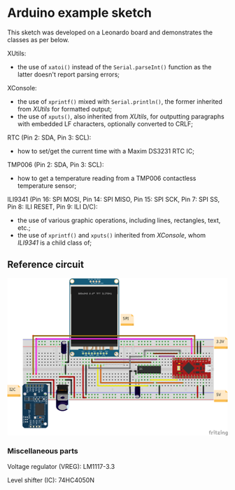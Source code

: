 # Arduino example sketch

This sketch was developed on a Leonardo board and demonstrates the classes as per below.

XUtils:
- the use of `xatoi()` instead of the `Serial.parseInt()` function as the latter doesn't report parsing errors;
  
XConsole:
- the use of `xprintf()` mixed with `Serial.println()`, the former inherited from *XUtils* for formatted output;
- the use of `xputs()`, also inherited from *XUtils*, for outputting paragraphs with embedded LF characters, optionally converted to CRLF;

RTC (Pin 2: SDA, Pin 3: SCL):
- how to set/get the current time with a Maxim DS3231 RTC IC;

TMP006 (Pin 2: SDA, Pin 3: SCL):
- how to get a temperature reading from a TMP006 contactless temperature sensor;

ILI9341 (Pin 16: SPI MOSI, Pin 14: SPI MISO, Pin 15: SPI SCK, Pin 7: SPI SS, Pin 8: ILI RESET, Pin 9: ILI D/C):
- the use of various graphic operations, including lines, rectangles, text, etc.;
- the use of `xprintf()` and `xputs()` inherited from *XConsole*, whom *ILI9341* is a child class of;

## Reference circuit

![Reference circuit](console_bb.png)

### Miscellaneous parts

Voltage regulator (VREG): LM1117-3.3

Level shifter (IC): 74HC4050N
